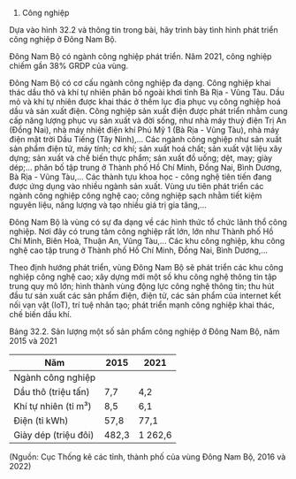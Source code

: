 1. Công nghiệp

Dựa vào hình 32.2 và thông tin trong bài, hãy trình bày tình hình phát triển công nghiệp ở Đông Nam Bộ.

Đông Nam Bộ có ngành công nghiệp phát triển. Năm 2021, công nghiệp chiếm gần 38% GRDP của vùng.

Đông Nam Bộ có cơ cấu ngành công nghiệp đa dạng. Công nghiệp khai thác dầu thô và khí tự nhiên phân bố ngoài khơi tỉnh Bà Rịa - Vũng Tàu. Dầu mỏ và khí tự nhiên được khai thác ở thềm lục địa phục vụ công nghiệp hoá dầu và sản xuất điện. Công nghiệp sản xuất điện được phát triển nhằm cung cấp năng lượng phục vụ sản xuất và đời sống, như nhà máy thuỷ điện Trị An (Đồng Nai), nhà máy nhiệt điện khí Phú Mỹ 1 (Bà Rịa - Vũng Tàu), nhà máy điện mặt trời Dầu Tiếng (Tây Ninh),... Các ngành công nghiệp như sản xuất sản phẩm điện tử, máy tính; cơ khí; sản xuất hoá chất; sản xuất vật liệu xây dựng; sản xuất và chế biến thực phẩm; sản xuất đồ uống; dệt, may; giày dép;... phân bố tập trung ở Thành phố Hồ Chí Minh, Đồng Nai, Bình Dương, Bà Rịa - Vũng Tàu,... Các thành tựu khoa học - công nghệ tiên tiến đang được ứng dụng vào nhiều ngành sản xuất. Vùng ưu tiên phát triển các ngành công nghiệp công nghệ cao; công nghiệp sạch nhằm tiết kiệm nguyên liệu, năng lượng và tạo nhiều giá trị gia tăng,...

Đông Nam Bộ là vùng có sự đa dạng về các hình thức tổ chức lãnh thổ công nghiệp. Nơi đây có trung tâm công nghiệp rất lớn, lớn như Thành phố Hồ Chí Minh, Biên Hoà, Thuận An, Vũng Tàu,... Các khu công nghiệp, khu công nghệ cao tập trung ở Thành phố Hồ Chí Minh, Đồng Nai, Bình Dương,...

Theo định hướng phát triển, vùng Đông Nam Bộ sẽ phát triển các khu công nghiệp công nghệ cao; xây dựng mới một số khu công nghệ thông tin tập trung quy mô lớn; hình thành vùng động lực công nghệ thông tin; thu hút đầu tư sản xuất các sản phẩm điện, điện tử, các sản phẩm của internet kết nối vạn vật (IoT), trí tuệ nhân tạo; phát triển mạnh công nghiệp khai thác, chế biến dầu khí.

Bảng 32.2. Sản lượng một số sản phẩm công nghiệp ở Đông Nam Bộ, năm 2015 và 2021

Năm | 2015 | 2021
--- | --- | ---
Ngành công nghiệp | |
Dầu thô (triệu tấn) | 7,7 | 4,2
Khí tự nhiên (tỉ m³) | 8,5 | 6,1
Điện (tỉ kWh) | 57,8 | 77,1
Giày dép (triệu đôi) | 482,3 | 1 262,6

(Nguồn: Cục Thống kê các tỉnh, thành phố của vùng Đông Nam Bộ, 2016 và 2022)